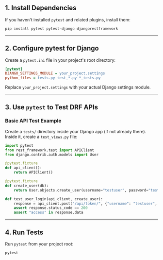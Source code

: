 ## **1. Install Dependencies**
If you haven't installed `pytest` and related plugins, install them:

```bash
pip install pytest pytest-django djangorestframework
```

---

## **2. Configure pytest for Django**
Create a `pytest.ini` file in your project's root directory:

```ini
[pytest]
DJANGO_SETTINGS_MODULE = your_project.settings
python_files = tests.py test_*.py *_tests.py
```

Replace `your_project.settings` with your actual Django settings module.

---

## **3. Use `pytest` to Test DRF APIs**

### **Basic API Test Example**
Create a `tests/` directory inside your Django app (if not already there). Inside it, create a `test_views.py` file:

```python
import pytest
from rest_framework.test import APIClient
from django.contrib.auth.models import User

@pytest.fixture
def api_client():
    return APIClient()

@pytest.fixture
def create_user(db):
    return User.objects.create_user(username="testuser", password="testpass")

def test_user_login(api_client, create_user):
    response = api_client.post("/api/token/", {"username": "testuser", "password": "testpass"}, format="json")
    assert response.status_code == 200
    assert "access" in response.data
```

---

## **4. Run Tests**
Run `pytest` from your project root:

```bash
pytest
```

